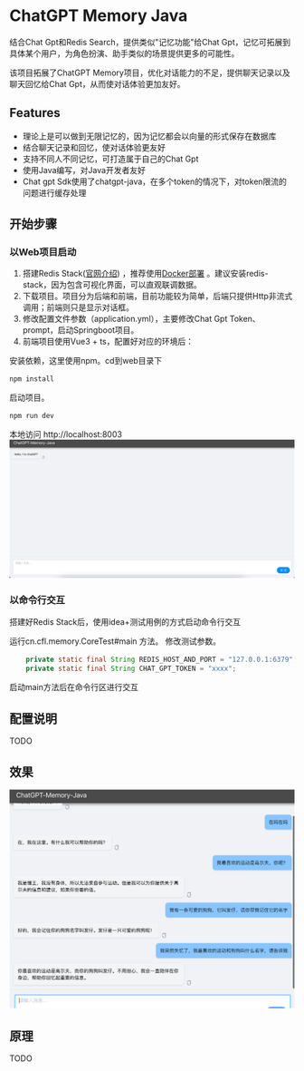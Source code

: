 # ChatGPT Memory Java

结合Chat Gpt和Redis Search，提供类似"记忆功能"给Chat Gpt，记忆可拓展到具体某个用户，为角色扮演、助手类似的场景提供更多的可能性。

该项目拓展了ChatGPT Memory项目，优化对话能力的不足，提供聊天记录以及聊天回忆给Chat Gpt，从而使对话体验更加友好。

## Features
- 理论上是可以做到无限记忆的，因为记忆都会以向量的形式保存在数据库
- 结合聊天记录和回忆，使对话体验更友好
- 支持不同人不同记忆，可打造属于自己的Chat Gpt
- 使用Java编写，对Java开发者友好
- Chat gpt Sdk使用了chatgpt-java，在多个token的情况下，对token限流的问题进行缓存处理

## 开始步骤
### 以Web项目启动
1. 搭建Redis Stack([官网介绍](https://redis.io/docs/about/about-stack/)) ，推荐使用[Docker部署](https://redis.io/docs/getting-started/install-stack/docker/) 。建议安装redis-stack，因为包含可视化界面，可以直观联调数据。
2. 下载项目。项目分为后端和前端，目前功能较为简单，后端只提供Http非流式调用；前端则只是显示对话框。
3. 修改配置文件参数（application.yml），主要修改Chat Gpt Token、prompt，启动Springboot项目。
4. 前端项目使用Vue3 + ts，配置好对应的环境后：

安装依赖，这里使用npm。cd到web目录下
```bash
npm install
```

启动项目。
```bash
npm run dev
```

本地访问 http://localhost:8003
![img.png](img.png)


### 以命令行交互
搭建好Redis Stack后，使用idea+测试用例的方式启动命令行交互

运行cn.cfl.memory.CoreTest#main 方法。
修改测试参数。
```java
    private static final String REDIS_HOST_AND_PORT = "127.0.0.1:6379";
    private static final String CHAT_GPT_TOKEN = "xxxx";
```
启动main方法后在命令行区进行交互

## 配置说明
TODO

## 效果
![img_1.png](img_1.png)

## 原理
TODO